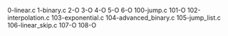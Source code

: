 0-linear.c
1-binary.c
2-O
3-O
4-O
5-O
6-O
100-jump.c
101-O
102-interpolation.c
103-exponential.c
104-advanced_binary.c
105-jump_list.c
106-linear_skip.c
107-O
108-O
